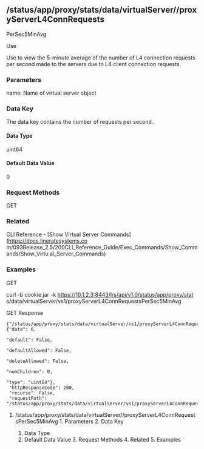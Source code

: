 ## /status/app/proxy/stats/data/virtualServer/<name>/proxyServerL4ConnRequests
PerSec5MinAvg

Use

Use to view the 5-minute average of the number of L4 connection requests per
second made to the servers due to L4 client connection requests.

### Parameters

name: Name of virtual server object

### Data Key

The data key contains the number of requests per second.

#### Data Type

uint64

#### Default Data Value

0

### Request Methods

GET

### Related

CLI Reference - [Show Virtual Server Commands](https://docs.lineratesystems.co
m/093Release_2.5/200CLI_Reference_Guide/Exec_Commands/Show_Commands/Show_Virtu
al_Server_Commands)

### Examples

GET

curl -b cookie.jar -k https://10.1.2.3:8443/lrs/api/v1.0/status/app/proxy/stat
s/data/virtualServer/vs1/proxyServerL4ConnRequestsPerSec5MinAvg

GET Response

    
    {"/status/app/proxy/stats/data/virtualServer/vs1/proxyServerL4ConnRequestsPerSec5MinAvg": {"data": 0,
                                                                                                  "default": False,
                                                                                                  "defaultAllowed": False,
                                                                                                  "deleteAllowed": False,
                                                                                                  "numChildren": 0,
                                                                                                  "type": "uint64"},
     "httpResponseCode": 200,
     "recurse": False,
     "requestPath": "/status/app/proxy/stats/data/virtualServer/vs1/proxyServerL4ConnRequestsPerSec5MinAvg"}
    

  1. /status/app/proxy/stats/data/virtualServer/<name>/proxyServerL4ConnRequestsPerSec5MinAvg
    1. Parameters
    2. Data Key
      1. Data Type
      2. Default Data Value
    3. Request Methods
    4. Related
    5. Examples

